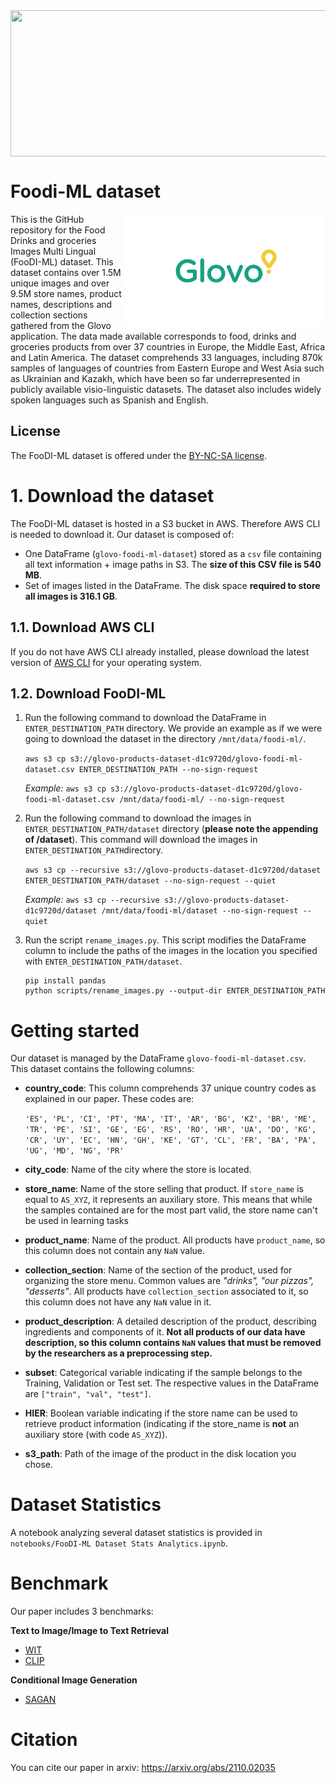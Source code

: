 <img src="/imgs/grid_img.png" align="top" width="1028" height="234"/>

# Foodi-ML dataset

<img src="/imgs/Glovo_logo.png" align="right" width="320" height="180"/>
This is the GitHub repository for the Food Drinks and groceries Images Multi Lingual (FooDI-ML) dataset.
This dataset contains over 1.5M unique images and over 9.5M store names, product names, descriptions and collection sections gathered from the Glovo application. 
The data made available corresponds to food, drinks and groceries products from over 37 countries in Europe, the Middle East, Africa and Latin America. 
The dataset comprehends 33 languages, including 870k samples of languages of countries from Eastern Europe and West Asia such as Ukrainian and Kazakh, which have been so far underrepresented in publicly available visio-linguistic datasets. 
The dataset also includes widely spoken languages such as Spanish and English.

## License

The FooDI-ML dataset is offered under the [BY-NC-SA license](https://creativecommons.org/licenses/by-nc-sa/2.0/ "BY-NC-SA license").

# 1. Download the dataset
The FooDI-ML dataset is hosted in a S3 bucket in AWS. Therefore AWS CLI is needed to download it. 
Our dataset is composed of:
* One DataFrame (`glovo-foodi-ml-dataset`) stored as a `csv` file containing all text information + image paths in S3. The **size of this CSV file is 540 MB**.
* Set of images listed in the DataFrame. The disk space **required to store all images is 316.1 GB**.

## 1.1. Download AWS CLI
If you do not have AWS CLI already installed, please download the latest version of [AWS CLI](https://aws.amazon.com/cli/ "AWS CLI page") for your operating system.

## 1.2. Download FooDI-ML
1. Run the following command to download the DataFrame in `ENTER_DESTINATION_PATH` directory. We provide an example as if we were going to download the dataset in the directory `/mnt/data/foodi-ml/`.
                                                       
   `aws s3 cp s3://glovo-products-dataset-d1c9720d/glovo-foodi-ml-dataset.csv ENTER_DESTINATION_PATH --no-sign-request`

   _Example:_ `aws s3 cp s3://glovo-products-dataset-d1c9720d/glovo-foodi-ml-dataset.csv /mnt/data/foodi-ml/ --no-sign-request` 

2. Run the following command to download the images in `ENTER_DESTINATION_PATH/dataset` directory (**please note the appending of /dataset**). This command will download the images in `ENTER_DESTINATION_PATH`directory.
 
   `aws s3 cp --recursive s3://glovo-products-dataset-d1c9720d/dataset ENTER_DESTINATION_PATH/dataset --no-sign-request --quiet`
           
   _Example:_ `aws s3 cp --recursive s3://glovo-products-dataset-d1c9720d/dataset /mnt/data/foodi-ml/dataset --no-sign-request --quiet`

3. Run the script `rename_images.py`. This script modifies the DataFrame column to include the paths of the images in the location you specified with `ENTER_DESTINATION_PATH/dataset`.
   ```
   pip install pandas
   python scripts/rename_images.py --output-dir ENTER_DESTINATION_PATH
   ```

# Getting started
Our dataset is managed by the DataFrame `glovo-foodi-ml-dataset.csv`. This dataset contains the following columns:

* **country_code**: This column comprehends 37 unique country codes as explained in our paper. These codes are:

  ```'ES', 'PL', 'CI', 'PT', 'MA', 'IT', 'AR', 'BG', 'KZ', 'BR', 'ME', 'TR', 'PE', 'SI', 'GE', 'EG', 'RS', 'RO', 'HR', 'UA', 'DO', 'KG', 'CR', 'UY', 'EC', 'HN', 'GH', 'KE', 'GT', 'CL', 'FR', 'BA', 'PA', 'UG', 'MD', 'NG', 'PR'```
  
* **city_code**: Name of the city where the store is located.
* **store_name**: Name of the store selling that product. If `store_name` is equal to `AS_XYZ`, it represents an auxiliary store. This means that while the samples contained are for the most part valid, the store name can't be used in learning tasks
* **product_name**: Name of the product. All products have `product_name`, so this column does not contain any `NaN` value.
* **collection_section**: Name of the section of the product, used for organizing the store menu. Common values are _"drinks", "our pizzas", "desserts"_. All products have `collection_section` associated to it, so this column does not have any `NaN` value in it.
* **product_description**: A detailed description of the product, describing ingredients and components of it. **Not all products of our data have description, so this column contains `NaN` values that must be removed by the researchers as a preprocessing step.**
* **subset**: Categorical variable indicating if the sample belongs to the Training, Validation or Test set. The respective values in the DataFrame are `["train", "val", "test"]`. 
* **HIER**: Boolean variable indicating if the store name can be used to retrieve product information (indicating if the store_name is **not** an auxiliary store (with code `AS_XYZ`)).
* **s3_path**: Path of the image of the product in the disk location you chose. 

# Dataset Statistics
A notebook analyzing several dataset statistics is provided in `notebooks/FooDI-ML Dataset Stats Analytics.ipynb`.

# Benchmark
Our paper includes 3 benchmarks: 

**Text to Image/Image to Text Retrieval**
* [WIT](benchmarks/wit/README.md)
* [CLIP](benchmarks/clip/README.md)

**Conditional Image Generation**
* [SAGAN](benchmarks/gan/README-foodi-ml.md)

# Citation
You can cite our paper in arxiv: https://arxiv.org/abs/2110.02035
